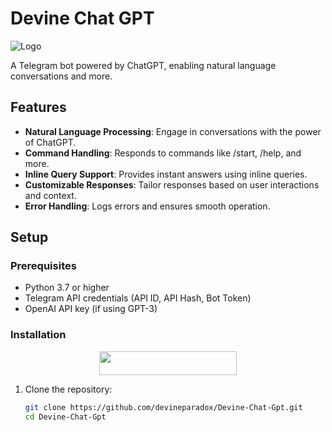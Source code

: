 # Devine Chat GPT

![Logo](https://telegra.ph//file/44f9c0b5f1afbf934c078.jpg)

A Telegram bot powered by ChatGPT, enabling natural language conversations and more.

## Features

- **Natural Language Processing**: Engage in conversations with the power of ChatGPT.
- **Command Handling**: Responds to commands like /start, /help, and more.
- **Inline Query Support**: Provides instant answers using inline queries.
- **Customizable Responses**: Tailor responses based on user interactions and context.
- **Error Handling**: Logs errors and ensures smooth operation.

## Setup

### Prerequisites

- Python 3.7 or higher
- Telegram API credentials (API ID, API Hash, Bot Token)
- OpenAI API key (if using GPT-3)

### Installation

<p align="center"><a href="https://dashboard.heroku.com/new?template=https://github.com/devineparadox/Devine-Chat-Gpt/"> <img src="https://img.shields.io/badge/Deploy%20On%20Heroku-black?style=for-the-badge&logo=heroku" width="220" height="38.45"/></a></p>


1. Clone the repository:

   ```bash
   git clone https://github.com/devineparadox/Devine-Chat-Gpt.git
   cd Devine-Chat-Gpt
